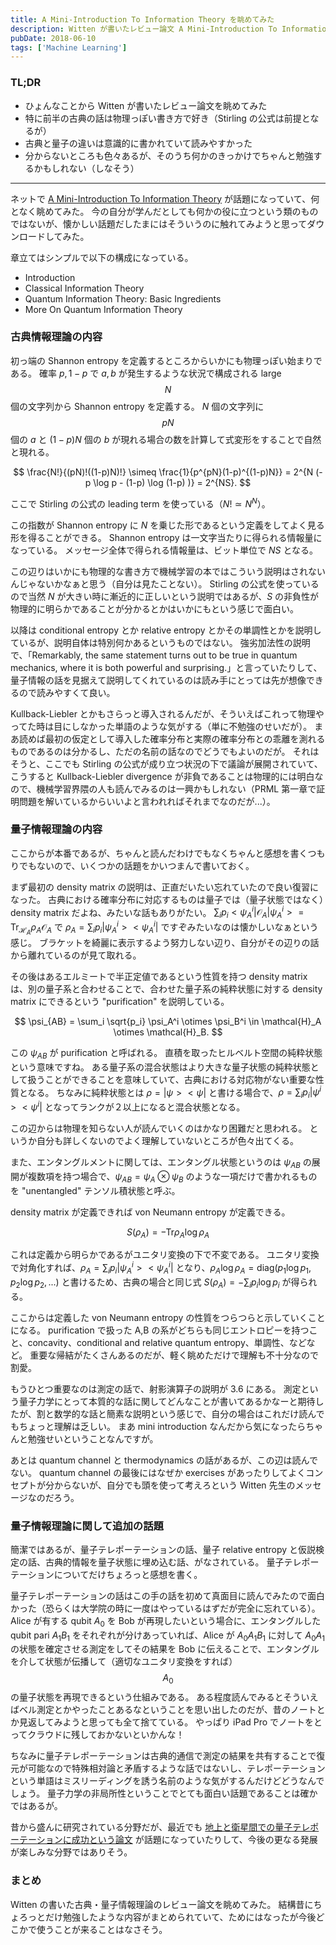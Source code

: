 ```yaml
---
title: A Mini-Introduction To Information Theory を眺めてみた
description: Witten が書いたレビュー論文 A Mini-Introduction To Information Theory を眺めてみた感想のブログ記事。
pubDate: 2018-06-10
tags: ['Machine Learning']
---
```


### TL;DR
- ひょんなことから Witten が書いたレビュー論文を眺めてみた
- 特に前半の古典の話は物理っぽい書き方で好き（Stirling の公式は前提となるが）
- 古典と量子の違いは意識的に書かれていて読みやすかった
- 分からないところも色々あるが、そのうち何かのきっかけでちゃんと勉強するかもしれない（しなそう）
---

ネットで [A Mini-Introduction To Information Theory](https://arxiv.org/abs/1805.11965) が話題になっていて、何となく眺めてみた。
今の自分が学んだとしても何かの役に立つという類のものではないが、懐かしい話題だしたまにはそういうのに触れてみようと思ってダウンロードしてみた。

章立てはシンプルで以下の構成になっている。

- Introduction
- Classical Information Theory
- Quantum Information Theory: Basic Ingredients
- More On Quantum Information Theory

### 古典情報理論の内容
初っ端の Shannon entropy を定義するところからいかにも物理っぽい始まりである。
確率 ${p ,1-p}$ で ${a ,b}$ が発生するような状況で構成される large $$N$$ 個の文字列から Shannon entropy を定義する。
$N$ 個の文字列に $$p N$$ 個の $a$ と $(1-p) N$ 個の $b$ が現れる場合の数を計算して式変形をすることで自然と現れる。

$$
  \frac{N!}{(pN)!((1-p)N)!} \simeq \frac{1}{p^{pN}(1-p)^{(1-p)N}} = 2^{N (-p \log p - (1-p) \log (1-p) )} = 2^{NS}.
$$

ここで Stirling の公式の leading term を使っている（$N! \simeq N^N$）。

この指数が Shannon entropy に $N$ を乗じた形であるという定義をしてよく見る形を得ることができる。
Shannon entropy は一文字当たりに得られる情報量になっている。
メッセージ全体で得られる情報量は、ビット単位で $NS$ となる。

この辺りはいかにも物理的な書き方で機械学習の本ではこういう説明はされないんじゃないかなぁと思う（自分は見たことない）。
Stirling の公式を使っているので当然 $N$ が大きい時に漸近的に正しいという説明ではあるが、$S$ の非負性が物理的に明らかであることが分かるとかはいかにもという感じで面白い。

以降は conditional entropy とか relative entropy とかその単調性とかを説明しているが、説明自体は特別何かあるというものではない。
強劣加法性の説明で、「Remarkably, the same statement turns out to be true in quantum mechanics, where it is both powerful and surprising.」と言っていたりして、量子情報の話を見据えて説明してくれているのは読み手にとっては先が想像できるので読みやすくて良い。

Kullback-Liebler とかもさらっと導入されるんだが、そういえばこれって物理やってた時は目にしなかった単語のような気がする（単に不勉強のせいだが）。
まあ読めば最初の仮定として導入した確率分布と実際の確率分布との乖離を測れるものであるのは分かるし、ただの名前の話なのでどうでもよいのだが。
それはそうと、ここでも Stirling の公式が成り立つ状況の下で議論が展開されていて、こうすると Kullback-Liebler divergence が非負であることは物理的には明白なので、機械学習界隈の人も読んでみるのは一興かもしれない（PRML 第一章で証明問題を解いているからいいよと言われればそれまでなのだが...）。

### 量子情報理論の内容
ここからが本番であるが、ちゃんと読んだわけでもなくちゃんと感想を書くつもりでもないので、いくつかの話題をかいつまんで書いておく。

まず最初の density matrix の説明は、正直だいたい忘れていたので良い復習になった。
古典における確率分布に対応するものは量子では（量子状態ではなく）density matrix だよね、みたいな話もありがたい。
$\sum_i p_i <\psi_A^i | \mathcal{O}_A | \psi_A^i > = \text{Tr}_{\mathcal{H}_A} \rho_A \mathcal{O}_A$ で $\rho_A = \sum_i p_i | \psi_A^i >< \psi_A^i |$ ですぞみたいなのは懐かしいなぁという感じ。
ブラケットを綺麗に表示するよう努力しない辺り、自分がその辺りの話から離れているのが見て取れる。

その後はあるエルミートで半正定値であるという性質を持つ density matrix は、別の量子系と合わせることで、合わせた量子系の純粋状態に対する density matrix にできるという "purification" を説明している。

$$
  \psi_{AB} = \sum_i \sqrt{p_i} \psi_A^i \otimes \psi_B^i \in \mathcal{H}_A \otimes \mathcal{H}_B.
$$

この $\psi_{AB}$ が purification と呼ばれる。
直積を取ったヒルベルト空間の純粋状態という意味ですね。
ある量子系の混合状態はより大きな量子状態の純粋状態として扱うことができることを意味していて、古典における対応物がない重要な性質となる。
ちなみに純粋状態とは $\rho = |\psi><\psi|$ と書ける場合で、$\rho = \sum_i p_i |\psi^i><\psi^i|$ となってランクが２以上になると混合状態となる。

この辺からは物理を知らない人が読んでいくのはかなり困難だと思われる。
というか自分も詳しくないのでよく理解していないところが色々出てくる。

また、エンタングルメントに関しては、エンタングル状態というのは $\psi_{AB}$ の展開が複数項を持つ場合で、$\psi_{AB} = \psi_A \otimes \psi_B$ のような一項だけで書かれるものを "unentangled" テンソル積状態と呼ぶ。

density matrix が定義できれば von Neumann entropy が定義できる。

$$
  S(\rho_A) = - \text{Tr} \rho_A \log \rho_A
$$

これは定義から明らかであるがユニタリ変換の下で不変である。
ユニタリ変換で対角化すれば、$\rho_A = \sum_i p_i |\psi_A^i><\psi_A^i|$ となり、$\rho_A \log \rho_A = \text{diag}(p_1 \log p_1, p_2 \log p_2, ...)$ と書けるため、古典の場合と同じ式 $S(\rho_A) = - \sum_i p_i \log p_i$ が得られる。

ここからは定義した von Neumann entropy の性質をつらつらと示していくことになる。
purification で扱った A,B の系がどちらも同じエントロピーを持つこと、concavity、conditional and relative quantum entropy、単調性、などなど。
重要な帰結がたくさんあるのだが、軽く眺めただけで理解も不十分なので割愛。

もうひとつ重要なのは測定の話で、射影演算子の説明が 3.6 にある。
測定という量子力学にとって本質的な話に関してどんなことが書いてあるかなーと期待したが、割と数学的な話と簡素な説明という感じで、自分の場合はこれだけ読んでもちょっと理解は乏しい。
まあ mini introduction なんだから気になったらちゃんと勉強せいということなんですが。

あとは quantum channel と thermodynamics の話があるが、この辺は読んでない。
quantum channel の最後にはなぜか exercises があったりしてよくコンセプトが分からないが、自分でも頭を使って考えろという Witten 先生のメッセージなのだろう。

### 量子情報理論に関して追加の話題
簡潔ではあるが、量子テレポーテーションの話、量子 relative entropy と仮説検定の話、古典的情報を量子状態に埋め込む話、がなされている。
量子テレポーテーションについてだけちょろっと感想を書く。

量子テレポーテーションの話はこの手の話を初めて真面目に読んでみたので面白かった（恐らくは大学院の時に一度はやっているはずだが完全に忘れている）。
Alice が有する qubit $A_0$ を Bob が再現したいという場合に、エンタングルした qubit pari $A_1 B_1$ をそれぞれが分けあっていれば、Alice が $A_0 A_1 B_1$ に対して $A_0 A_1$ の状態を確定させる測定をしてその結果を Bob に伝えることで、エンタングルを介して状態が伝播して（適切なユニタリ変換をすれば） $$A_0$$ の量子状態を再現できるという仕組みである。
ある程度読んでみるとそういえばベル測定とかやったことあるなということを思い出したのだが、昔のノートとか見返してみようと思っても全て捨てている。
やっぱり iPad Pro でノートをとってクラウドに残しておかないといかんな！

ちなみに量子テレポーテーションは古典的通信で測定の結果を共有することで復元が可能なので特殊相対論と矛盾するような話ではないし、テレポーテーションという単語はミスリーディングを誘う名前のような気がするんだけどどうなんでしょう。
量子力学の非局所性ということでとても面白い話題であることは確かではあるが。

昔から盛んに研究されている分野だが、最近でも [地上と衛星間での量子テレポーテーションに成功という論文](https://arxiv.org/abs/1707.00934) が話題になっていたりして、今後の更なる発展が楽しみな分野ではありそう。

### まとめ
Witten の書いた古典・量子情報理論のレビュー論文を眺めてみた。
結構昔にちょろっとだけ勉強したような内容がまとめられていて、ためにはなったが今後どこかで使うことが来ることはなさそう。
